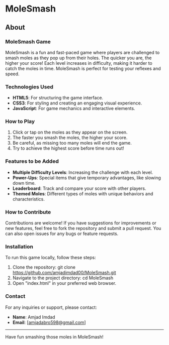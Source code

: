 # MoleSmash

## About

### MoleSmash Game

MoleSmash is a fun and fast-paced game where players are challenged to smash moles as they pop up from their holes. The quicker you are, the higher your score! Each level increases in difficulty, making it harder to catch the moles in time. MoleSmash is perfect for testing your reflexes and speed.

### Technologies Used

- **HTML5**: For structuring the game interface.
- **CSS3**: For styling and creating an engaging visual experience.
- **JavaScript**: For game mechanics and interactive elements.

### How to Play

1. Click or tap on the moles as they appear on the screen.
2. The faster you smash the moles, the higher your score.
3. Be careful, as missing too many moles will end the game.
4. Try to achieve the highest score before time runs out!

### Features to be Added

- **Multiple Difficulty Levels**: Increasing the challenge with each level.
- **Power-Ups**: Special items that give temporary advantages, like slowing down time.
- **Leaderboard**: Track and compare your score with other players.
- **Themed Moles**: Different types of moles with unique behaviors and characteristics.

### How to Contribute

Contributions are welcome! If you have suggestions for improvements or new features, feel free to fork the repository and submit a pull request. You can also open issues for any bugs or feature requests.

### Installation

To run this game locally, follow these steps:

1. Clone the repository:
    git clone https://github.com/amjadimdad00/MoleSmash.git
2. Navigate to the project directory:
    cd MoleSmash
3. Open "index.html" in your preferred web browser.

### Contact

For any inquiries or support, please contact:

- **Name**: Amjad Imdad
- **Email**: [amjadabro598@gmail.com]

---

Have fun smashing those moles in MoleSmash!
